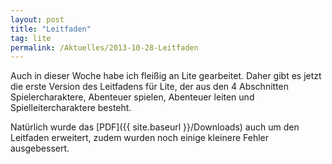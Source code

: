 ```yaml
---
layout: post
title: "Leitfaden"
tag: lite
permalink: /Aktuelles/2013-10-28-Leitfaden
---
```


Auch in dieser Woche habe ich fleißig an Lite gearbeitet. Daher gibt es jetzt die erste Version des Leitfadens für Lite, der aus den 4 Abschnitten Spielercharaktere, Abenteuer spielen, Abenteuer leiten und Spielleitercharaktere besteht.

Natürlich wurde das [PDF]({{ site.baseurl }}/Downloads) auch um den Leitfaden erweitert, zudem wurden noch einige kleinere Fehler ausgebessert.


